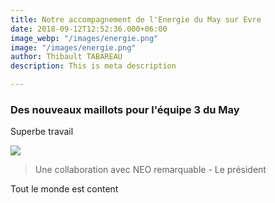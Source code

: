 ```yaml
---
title: Notre accompagnement de l'Energie du May sur Evre
date: 2018-09-12T12:52:36.000+06:00
image_webp: "/images/energie.png"
image: "/images/energie.png"
author: Thibault TABAREAU
description: This is meta description

---
```

### Des nouveaux maillots pour l'équipe 3 du May

Superbe travail

![](/images/maillots.jpg)

> Une collaboration avec NEO remarquable - Le président

Tout le monde est content